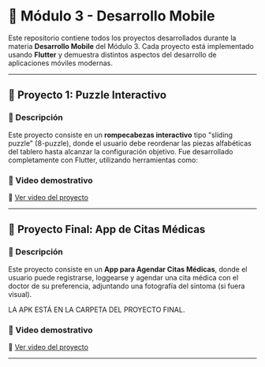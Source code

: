 # 📱 Módulo 3 - Desarrollo Mobile

Este repositorio contiene todos los proyectos desarrollados durante la materia **Desarrollo Mobile** del Módulo 3. Cada proyecto está implementado usando **Flutter** y demuestra distintos aspectos del desarrollo de aplicaciones móviles modernas.

---

## 🚀 Proyecto 1: Puzzle Interactivo

### 🎯 Descripción
Este proyecto consiste en un **rompecabezas interactivo** tipo "sliding puzzle" (8-puzzle), donde el usuario debe reordenar las piezas alfabéticas del tablero hasta alcanzar la configuración objetivo. Fue desarrollado completamente con Flutter, utilizando herramientas como:


### 🎥 Video demostrativo
🔗 [Ver video del proyecto](<https://youtu.be/JJ2xnbO70uc>)

---

## 🚀 Proyecto Final: App de Citas Médicas

### 🎯 Descripción
Este proyecto consiste en un **App para Agendar Citas Médicas**, donde el usuario puede registrarse, loggearse y agendar una cita médica con el doctor de su preferencia, adjuntando una fotografía del sintoma (si fuera visual).

LA APK ESTÁ EN LA CARPETA DEL PROYECTO FINAL.

### 🎥 Video demostrativo
🔗 [Ver video del proyecto](<https://youtu.be/D4GMXBdQOaM>)

---

